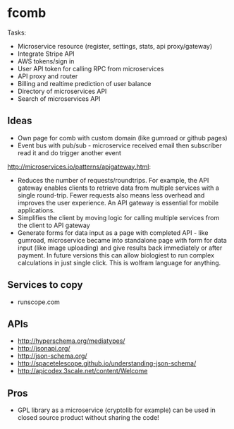 # fcomb

Tasks:

* Microservice resource (register, settings, stats, api proxy/gateway)
* Integrate Stripe API
* AWS tokens/sign in
* User API token for calling RPC from microservices
* API proxy and router
* Billing and realtime prediction of user balance
* Directory of microservices API
* Search of microservices API



## Ideas

* Own page for comb with custom domain (like gumroad or github pages)
* Event bus with pub/sub - microservice received email then subscriber read it and do trigger another event

http://microservices.io/patterns/apigateway.html:

* Reduces the number of requests/roundtrips. For example, the API gateway enables clients to retrieve data from multiple services with a single round-trip. Fewer requests also means less overhead and improves the user experience. An API gateway is essential for mobile applications.
* Simplifies the client by moving logic for calling multiple services from the client to API gateway
* Generate forms for data input as a page with completed API - like gumroad, microservice became into standalone page with form for data input (like image uploading) and give results back immediately or after payment. In future versions this can allow biologiest to run complex calculations in just single click. This is wolfram language for anything.


## Services to copy

* runscope.com


## APIs

* http://hyperschema.org/mediatypes/
* http://jsonapi.org/
* http://json-schema.org/
* http://spacetelescope.github.io/understanding-json-schema/
* http://apicodex.3scale.net/content/Welcome


## Pros

* GPL library as a microservice (cryptolib for example) can be used in closed source product without sharing the code!
